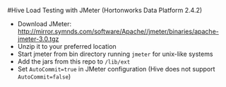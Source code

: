
#Hive Load Testing with JMeter (Hortonworks Data Platform 2.4.2)

- Download JMeter: http://mirror.symnds.com/software/Apache//jmeter/binaries/apache-jmeter-3.0.tgz
- Unzip it to your preferred location
- Start jmeter from bin directory running ```jmeter``` for unix-like systems
- Add the jars from this repo to ```/lib/ext```
- Set ```AutoCommit=true``` in JMeter configuration (Hive does not support ```AutoCommit=false```)



